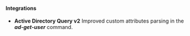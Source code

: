 
#### Integrations
- __Active Directory Query v2__
Improved custom attributes parsing in the ***ad-get-user*** command.